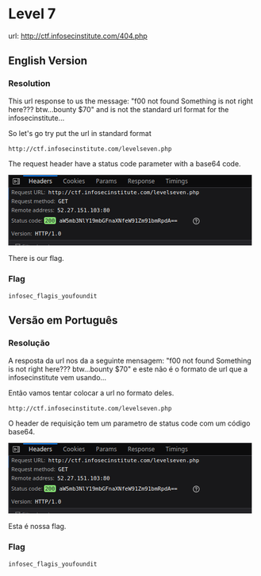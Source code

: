 # Level 7

url: http://ctf.infosecinstitute.com/404.php

## English Version 

### Resolution

This url response to us the message: "f00 not found Something is not right here??? btw...bounty $70" and is not the standard url format for the infosecinstitute...

So let's go try put the url in standard format 

```
http://ctf.infosecinstitute.com/levelseven.php
```

The request header have a status code parameter with a base64 code.

![request-header](./imgs/request-header.png)

There is our flag. 

### Flag

```
infosec_flagis_youfoundit
```

## Versão em Português

### Resolução

A resposta da url nos da a seguinte mensagem: "f00 not found Something is not right here??? btw...bounty $70" e este não é o formato de url que a infosecinstitute vem usando...

Então vamos tentar colocar a url no formato deles.

```
http://ctf.infosecinstitute.com/levelseven.php
```

O header de requisição tem um parametro de status code com um código base64.

![request-header](./imgs/request-header.png)

Esta é nossa flag.

### Flag

```
infosec_flagis_youfoundit
```